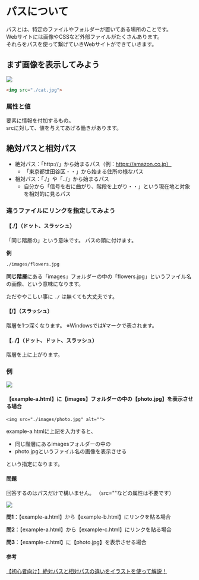 
# パスについて

パスとは、特定のファイルやフォルダーが置いてある場所のことです。  
Webサイトには画像やCSSなど外部ファイルがたくさんあります。  
それらをパスを使って繋げていきWebサイトができていきます。  



## まず画像を表示してみよう

![](https://laro.jp/wp-content/uploads/2019/11/lesson-html-path-cat1.jpeg)

```html
<img src="./cat.jpg">
```


### 属性と値

要素に情報を付加するもの。  
srcに対して、値を与えてあげる働きがあります。


## 絶対パスと相対パス

- 絶対パス：「http://」から始まるパス（例：https://amazon.co.jp）
    - 「東京都世田谷区・・」から始まる住所の様なパス
- 相対パス：「./」や「../」から始まるパス
    - 自分から「信号を右に曲がり、階段を上がり・・」という現在地と対象を相対的に見るパス


### 違うファイルにリンクを指定してみよう

#### 【./】（ドット、スラッシュ）

「同じ階層の」という意味です。
パスの頭に付けます。

**例**
```html
./images/flowers.jpg
```
**同じ階層**にある「images」フォルダーの中の「flowers.jpg」というファイル名の画像、という意味になります。

ただややこしい事に `./` は無くても大丈夫です。


#### 【/】（スラッシュ）

階層を1つ深くなります。
※Windowsでは¥マークで表されます。

#### 【../】（ドット、ドット、スラッシュ）
階層を上に上がります。

### 例

![](https://laro.jp/wp-content/uploads/2019/11/lesson-html-path-link1.png)


#### 【example-a.html】に【images】フォルダーの中の【photo.jpg】を表示させる場合

```<img src="./images/photo.jpg" alt="">```

example-a.htmlに上記を入力すると、

* 同じ階層にあるimagesフォルダーの中の
* photo.jpgというファイル名の画像を表示させる

という指定になります。



#### 問題

回答するのはパスだけで構いません。
（src=""などの属性は不要です）

![](https://laro.jp/wp-content/uploads/2019/11/lesson-html-path-link2.png)

**問1**：【example-a.html】から【example-b.html】にリンクを貼る場合

**問2**：【example-a.html】から【example-c.html】にリンクを貼る場合

**問3**：【example-c.html】に【photo.jpg】を表示させる場合


#### 参考
[【初心者向け】絶対パスと相対パスの違いをイラストを使って解説！](https://webliker.info/78726/)
